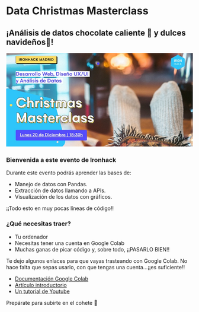 # Data Christmas Masterclass
## ¡Análisis de datos chocolate caliente 🍫 y dulces navideños🍬!


![cabecera](portada.jpeg)

### Bienvenida a este evento de Ironhack 
Durante este evento podrás aprender las bases de:

- Manejo de datos con Pandas.
- Extracción de datos llamando a APIs.
- Visualización de los datos con gráficos.

¡¡Todo esto en muy pocas líneas de código!!

### ¿Qué necesitas traer?

- Tu ordenador
- Necesitas tener una cuenta en Google Colab
- Muchas ganas de picar código y, sobre todo, ¡¡PASARLO BIEN!!


Te dejo algunos enlaces para que vayas trasteando con Google Colab.
No hace falta que sepas usarlo, con que tengas una cuenta...¡¡es suficiente!!

- [Documentación Google Colab](https://colab.research.google.com/notebooks/welcome.ipynb?hl=es)
- [Artículo introductorio](https://www.datahack.es/google-colab-para-data-science/)
- [Un tutorial de Youtube](https://www.youtube.com/watch?v=CcdE3xYVrb4)


Prepárate para subirte en el cohete 🚀